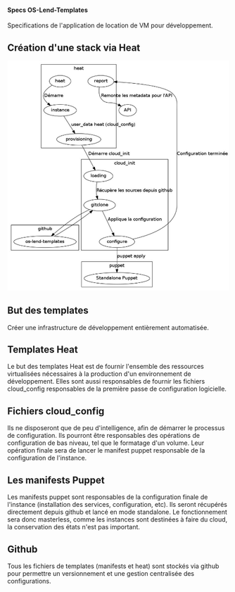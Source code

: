 #### Specs OS-Lend-Templates ####

Specifications de l'application de location de VM pour développement.

## Création d'une stack via Heat ##

![decomposition](stack_hierarchy.jpg)

## But des templates ##

Créer une infrastructure de développement entièrement automatisée.

## Templates Heat ##

Le but des templates Heat est de fournir l'ensemble des ressources virtualisées
nécessaires à la production d'un environnement de développement.
Elles sont aussi responsables de fournir les fichiers cloud_config responsables
de la première passe de configuration logicielle.

## Fichiers cloud_config ##

Ils ne disposeront que de peu d'intelligence, afin de démarrer le processus de
configuration. Ils pourront être responsables des opérations de configuration
de bas niveau, tel que le formatage d'un volume.
Leur opération finale sera de lancer le manifest puppet responsable de la
configuration de l'instance.

## Les manifests Puppet ##

Les manifests puppet sont responsables de la configuration finale de l'instance
(installation des services, configuration, etc). Ils seront récupérés
directement depuis github et lancé en mode standalone. Le fonctionnement sera
donc masterless, comme les instances sont destinées à faire du cloud, la
conservation des états n'est pas important.

## Github ##

Tous les fichiers de templates (manifests et heat) sont stockés via github pour
permettre un versionnement et une gestion centralisée des configurations.
